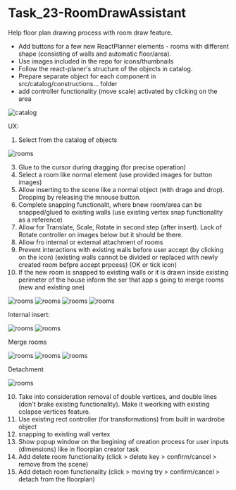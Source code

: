 # Task_23-RoomDrawAssistant

Help floor plan drawing process with room draw feature.

- Add buttons for a few new ReactPlanner elements - rooms with different shape (consisting of walls and automatic floor/area).
- Use images included in the repo for icons/thumbnails
- Follow the react-planer's structure of the objects in catalog.
- Prepare separate object for each component in src/catalog/constructions... folder
- add controller functionality (move scale) activated by clicking on the area

![catalog](https://user-images.githubusercontent.com/38282085/145831467-543a98bf-4b47-41a9-9a45-7997a9cc3e33.JPG)

UX:

1. Select from the catalog of objects

![rooms](rooms.JPG)

3. Glue to the cursor during dragging (for precise operation)
4. Select a room like normal element (use provided images for button images)
5. Allow inserting to the scene like a normal object (with drage and drop). Dropping by releasing the mnouse button.
6. Complete snapping functionalit, where bnew room/area can be snapped/glued to existing walls (use existing vertex snap functionality as a reference)
7. Allow for Translate, Scale, Rotate in second step (after insert). Lack of Rotate controller on images below but it should be there.
8. Allow fro internal or external attachment of rooms
9. Prevent interactions with existing walls before user accept (by clicking on the icon) (existing walls cannot be divided or replaced with newly created room befpre accept prpcess) (OK or tick icon)
10. If the new room is snapped to existing walls or it is drawn inside existing perimeter of the house inform the ser that app s going to merge rooms (new and existing one)

![rooms](RoomAssistant_01.JPG)
![rooms](RoomAssistant_02.JPG)
![rooms](RoomAssistant_03.JPG)
![rooms](RoomAssistant_04.JPG)

Internal insert:

![rooms](RoomAssistant_05.JPG)
![rooms](RoomAssistant_06.JPG)

Merge rooms


![rooms](RoomAssistant_08.JPG)
![rooms](RoomAssistant_10.JPG)
![rooms](RoomAssistant_11.JPG)

Detachment

![rooms](RoomAssistant_07.JPG)

10. Take into consideration removal of double vertices, and double lines (don't brake existing functionality). Make it weorking with existing colapse vertices feature.
11. Use existing rect controller (for transformations) from built in wardrobe object
13. snapping to existing wall vertex
14. Show popup window on the begining of creation process for user inputs (dimensions) like in floorplan creator task
15. Add delete room functionality (click > delete key > confirm/cancel > remove from the scene)
16. Add detach room functionality (click > moving try > confirm/cancel > detach from the floorplan)
